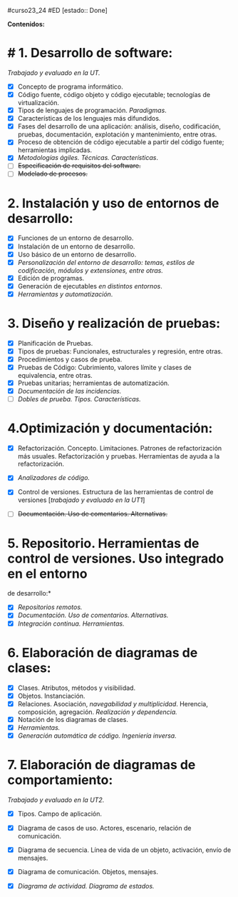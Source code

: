 #curso23_24 #ED [estado:: Done] 

**Contenidos:**

# # 1. Desarrollo de software:
*Trabajado y evaluado en la UT.*

 + [x] Concepto de programa informático.
 + [x] Código fuente, código objeto y código ejecutable; tecnologías de virtualización.
 + [x] Tipos de lenguajes de programación. *Paradigmas*.
 + [x] Características de los lenguajes más difundidos.
 + [x] Fases del desarrollo de una aplicación: análisis, diseño, codificación, pruebas, documentación, explotación y mantenimiento, entre otras.
 + [x] Proceso de obtención de código ejecutable a partir del código fuente; herramientas implicadas.
 + [x] *Metodologías ágiles. Técnicas. Características*.
 + [ ] ~~Especificación de requisitos del software.~~
 + [ ] ~~Modelado de procesos.~~
 
# 2. Instalación y uso de entornos de desarrollo:
 + [x] Funciones de un entorno de desarrollo.
 + [x] Instalación de un entorno de desarrollo.
 + [x] Uso básico de un entorno de desarrollo.
 + [x] *Personalización del entorno de desarrollo: temas, estilos de codificación, módulos y extensiones, entre otras.*
 + [x] Edición de programas.
 + [x] Generación de ejecutables *en distintos entornos*.
 + [x] *Herramientas y automatización*.
 
# 3. Diseño y realización de pruebas:
 + [x] Planificación de Pruebas.
 + [x] Tipos de pruebas: Funcionales, estructurales y regresión, entre otras.
 + [x] Procedimientos y casos de prueba.
 + [x] Pruebas de Código: Cubrimiento, valores límite y clases de equivalencia, entre otras.
 + [x] Pruebas unitarias; herramientas de automatización.
 + [x] *Documentación de las incidencias.*
 + [ ] *Dobles de prueba. Tipos. Características.*
 
# 4.Optimización y documentación:
 + [x] Refactorización. Concepto. Limitaciones. Patrones de refactorización más usuales. Refactorización y pruebas. Herramientas de ayuda a la refactorización.
 + [x] *Analizadores de código.*
 + [x] Control de versiones. Estructura de las herramientas de control de versiones [*trabajado y evaluado en la UT1*]
 + [ ] ~~Documentación. Uso de comentarios. Alternativas.~~

 
# 5. Repositorio. Herramientas de control de versiones. Uso integrado en el entorno
de desarrollo:*
 + [x] *Repositorios remotos.*
 + [x] *Documentación. Uso de comentarios. Alternativas.*
 + [x] *Integración continua. Herramientas.*
 
# 6. Elaboración de diagramas de clases:
 + [x] Clases. Atributos, métodos y visibilidad.
 + [x] Objetos. Instanciación.
 + [x] Relaciones. Asociación, *navegabilidad y multiplicidad*. Herencia, composición, agregación. *Realización y dependencia.*
 + [x] Notación de los diagramas de clases.
 + [x] *Herramientas.*
 + [x] *Generación automática de código. Ingeniería inversa.*
 
# 7. Elaboración de diagramas de comportamiento:
*Trabajado y evaluado en la UT2.*

 + [x] Tipos. Campo de aplicación.
 + [x] Diagrama de casos de uso. Actores, escenario, relación de comunicación.
 + [x] Diagrama de secuencia. Línea de vida de un objeto, activación, envío de
mensajes.
 + [x] Diagrama de comunicación. Objetos, mensajes.
 + [x] *Diagrama de actividad. Diagrama de estados.*

